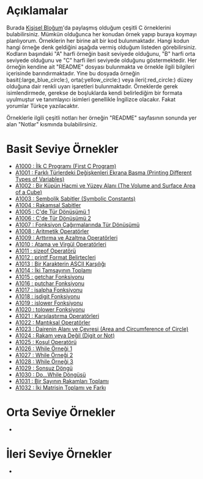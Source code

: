 # Açıklamalar
<p>Burada <a href="https://www.mustafayemural.com">Kişisel Bloğum</a>'da paylaşmış olduğum çeşitli C örneklerini bulabilirsiniz. Mümkün olduğunca her konudan örnek yapıp buraya koymayı planlıyorum. Örneklerin her birine ait bir kod bulunmaktadır. Hangi kodun hangi örneğe denk geldiğini aşağıda vermiş olduğum listeden görebilirsiniz. Kodların başındaki "A" harfi örneğin basit seviyede olduğunu, "B" harfi orta seviyede olduğunu ve "C" harfi ileri seviyede olduğunu göstermektedir. Her örneğin kendine ait "README" dosyası bulunmakta ve örnekle ilgili bilgileri içerisinde barındırmaktadır. Yine bu dosyada örneğin basit(:large_blue_circle:), orta(:yellow_circle:) veya ileri(:red_circle:) düzey olduğuna dair renkli uyarı işaretleri bulunmaktadır. Örneklerde gerek isimlendirmede, gerekse de boşluklarda kendi belirlediğim bir formata uyulmuştur ve tanımlayıcı isimleri genellikle İngilizce olacakır. Fakat yorumlar Türkçe yazılacaktır.</p>

<p>Örneklerle ilgili çeşitli notları her örneğin "README" sayfasının sonunda yer alan "Notlar" kısmında bulabilirsiniz.</p>

# Basit Seviye Örnekler
- <a href="https://github.com/myemural/C-Examples/tree/master/Examples/A1000">A1000 : İlk C Programı (First C Program)</a>
- <a href="https://github.com/myemural/C-Examples/tree/master/Examples/A1001">A1001 : Farklı Türlerdeki Değişkenleri Ekrana Basma (Printing Different Types of Variables)</a>
- <a href="https://github.com/myemural/C-Examples/tree/master/Examples/A1002">A1002 : Bir Küpün Hacmi ve Yüzey Alanı (The Volume and Surface Area of a Cube)</a>
- <a href="https://github.com/myemural/C-Examples/tree/master/Examples/A1003">A1003 : Sembolik Sabitler (Symbolic Constants)</a>
- <a href="https://github.com/myemural/C-Examples/tree/master/Examples/A1004">A1004 : Rakamsal Sabitler</a>
- <a href="https://github.com/myemural/C-Examples/tree/master/Examples/A1005">A1005 : C'de Tür Dönüşümü 1</a>
- <a href="https://github.com/myemural/C-Examples/tree/master/Examples/A1006">A1006 : C'de Tür Dönüşümü 2</a>
- <a href="https://github.com/myemural/C-Examples/tree/master/Examples/A1007">A1007 : Fonksiyon Çağırmalarında Tür Dönüşümü</a>
- <a href="https://github.com/myemural/C-Examples/tree/master/Examples/A1008">A1008 : Aritmetik Operatörler</a>
- <a href="https://github.com/myemural/C-Examples/tree/master/Examples/A1009">A1009 : Arttırma ve Azaltma Operatörleri</a>
- <a href="https://github.com/myemural/C-Examples/tree/master/Examples/A1010">A1010 : Atama ve Virgül Operatörleri</a>
- <a href="https://github.com/myemural/C-Examples/tree/master/Examples/A1011">A1011 : sizeof Operatörü</a>
- <a href="https://github.com/myemural/C-Examples/tree/master/Examples/A1012">A1012 : printf Format Belirteçleri</a>
- <a href="https://github.com/myemural/C-Examples/tree/master/Examples/A1013">A1013 : Bir Karakterin ASCII Karşılığı</a>
- <a href="https://github.com/myemural/C-Examples/tree/master/Examples/A1014">A1014 : İki Tamsayının Toplamı</a>
- <a href="https://github.com/myemural/C-Examples/tree/master/Examples/A1015">A1015 : getchar Fonksiyonu</a>
- <a href="https://github.com/myemural/C-Examples/tree/master/Examples/A1016">A1016 : putchar Fonksiyonu</a>
- <a href="https://github.com/myemural/C-Examples/tree/master/Examples/A1017">A1017 : isalpha Fonksiyonu</a>
- <a href="https://github.com/myemural/C-Examples/tree/master/Examples/A1018">A1018 : isdigit Fonksiyonu</a>
- <a href="https://github.com/myemural/C-Examples/tree/master/Examples/A1019">A1019 : islower Fonksiyonu</a>
- <a href="https://github.com/myemural/C-Examples/tree/master/Examples/A1020">A1020 : tolower Fonksiyonu</a>
- <a href="https://github.com/myemural/C-Examples/tree/master/Examples/A1021">A1021 : Karşılaştırma Operatörleri</a>
- <a href="https://github.com/myemural/C-Examples/tree/master/Examples/A1022">A1022 : Mantıksal Operatörler</a>
- <a href="https://github.com/myemural/C-Examples/tree/master/Examples/A1023">A1023 : Dairenin Alanı ve Çevresi (Area and Circumference of Circle)</a>
- <a href="https://github.com/myemural/C-Examples/tree/master/Examples/A1024">A1024 : Rakam veya Değil (Digit or Not)</a>
- <a href="https://github.com/myemural/C-Examples/tree/master/Examples/A1025">A1025 : Koşul Operatörü</a>
- <a href="https://github.com/myemural/C-Examples/tree/master/Examples/A1026">A1026 : While Örneği 1</a>
- <a href="https://github.com/myemural/C-Examples/tree/master/Examples/A1027">A1027 : While Örneği 2</a>
- <a href="https://github.com/myemural/C-Examples/tree/master/Examples/A1028">A1028 : While Örneği 3</a>
- <a href="https://github.com/myemural/C-Examples/tree/master/Examples/A1029">A1029 : Sonsuz Döngü</a>
- <a href="https://github.com/myemural/C-Examples/tree/master/Examples/A1030">A1030 : Do...While Döngüsü</a>
- <a href="https://github.com/myemural/C-Examples/tree/master/Examples/A1031">A1031 : Bir Sayının Rakamları Toplamı</a>
- <a href="https://github.com/myemural/C-Examples/tree/master/Examples/A1032">A1032 : İki Matrisin Toplamı ve Farkı</a>

# Orta Seviye Örnekler
- 

# İleri Seviye Örnekler
- 
